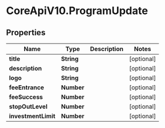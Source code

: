 # CoreApiV10.ProgramUpdate

## Properties
Name | Type | Description | Notes
------------ | ------------- | ------------- | -------------
**title** | **String** |  | [optional] 
**description** | **String** |  | [optional] 
**logo** | **String** |  | [optional] 
**feeEntrance** | **Number** |  | [optional] 
**feeSuccess** | **Number** |  | [optional] 
**stopOutLevel** | **Number** |  | [optional] 
**investmentLimit** | **Number** |  | [optional] 


